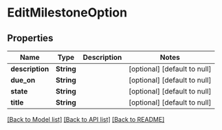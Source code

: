 # EditMilestoneOption

## Properties
Name | Type | Description | Notes
------------ | ------------- | ------------- | -------------
**description** | **String** |  | [optional] [default to null]
**due_on** | **String** |  | [optional] [default to null]
**state** | **String** |  | [optional] [default to null]
**title** | **String** |  | [optional] [default to null]

[[Back to Model list]](../README.md#documentation-for-models) [[Back to API list]](../README.md#documentation-for-api-endpoints) [[Back to README]](../README.md)


